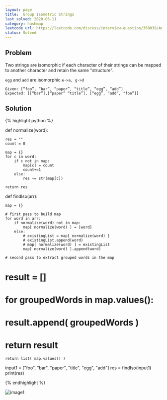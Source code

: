 ```yaml
---
layout: page
title:  Group Isometric Strings
last_solved: 2020-06-11
category: hashmap
leetcode_url: https://leetcode.com/discuss/interview-question/368038/Amazon-or-Onsite-or-Group-Isomorphic-Strings
status: Solved
---
```


Problem
-------

Two strings are isomorphic if each character of their strings can be mapped to another character and retain the same "structure".

`egg` and `add` are isomorphic
`e->a, g->d`

```
Given: [“foo”, “bar”, “paper”, “title”, “egg”, “add”]
Expected: [[“bar”],[“paper” “title”], [“egg”, “add”, "foo”]]

```

Solution
----------

{% highlight python %}

def normalize(word):
    
    res = ""
    count = 0
    
    map = {}
    for c in word:
        if c not in map:
            map[c] = count
            count+=1
        else:
            res += str(map[c])
    
    return res

def findIso(arr):
    
    map = {}
    
    # first pass to build map
    for word in arr:
        if normalize(word) not in map:
            map[ normalize(word) ] = [word]
        else:
            # existingList = map[ normalize(word) ]
            # existingList.append(word)
            # map[ normalize(word) ] = existingList
            map[ normalize(word) ].append(word)
    
    # second pass to extract grouped words in the map
#     result = []
#     for groupedWords in map.values():
#         result.append( groupedWords )
    
#     return result

    return list( map.values() )

input1 = ["foo", "bar", "paper", "title", "egg", "add"]
res = findIso(input1)
print(res)

{% endhighlight %}


![image1]()